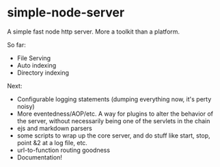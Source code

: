 # simple-node-server

A simple fast node http server.  More a toolkit than a platform.

So far:

* File Serving
* Auto indexing
* Directory indexing

Next:

* Configurable logging statements (dumping everything now, it's perty noisy)
* More eventedness/AOP/etc. A way for plugins to alter the behavior of the server, without necessarily
  being one of the servlets in the chain
* ejs and markdown parsers
* some scripts to wrap up the core server, and do stuff like start, stop, point &2 at a log file, etc.
* url-to-function routing goodness
* Documentation!
